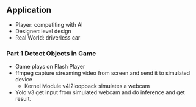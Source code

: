 ## Application
- Player: competiting with AI
- Designer: level design
- Real World: driverless car

### Part 1 Detect Objects in Game
- Game plays on Flash Player
- ffmpeg capture streaming video from screen and send it to simulated device
  - Kernel Module v4l2loopback simulates a webcam
- Yolo v3 get input from simulated webcam and do inference and get result.

